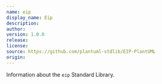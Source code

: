 ```yaml
---
name: eip
display_name: Eip
description: 
author: 
version: 1.0.0
release: 
license: 
source: https://github.com/plantuml-stdlib/EIP-PlantUML
origin: 
---
```


Information about the `eip` Standard Library.
